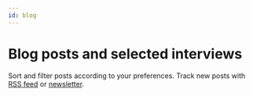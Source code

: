 ```yaml
---
id: blog
---
```


# Blog posts and selected interviews

Sort and filter posts according to your preferences.
Track new posts with [RSS feed](/feed.xml) or [newsletter](https://eepurl.com/bVJlgL).
